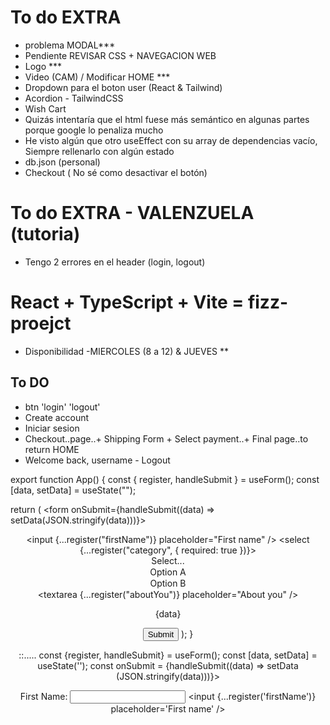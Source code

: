 # To do EXTRA 
- problema MODAL***
- Pendiente REVISAR CSS + NAVEGACION WEB 
- Logo  ***
- Video (CAM) / Modificar HOME ***
- Dropdown para el boton user (React & Tailwind)
-  Acordion - TailwindCSS
- Wish Cart 
- Quizás intentaría que el html fuese más semántico en algunas partes porque google lo penaliza mucho 
- He visto algún que otro useEffect con su array de dependencias vacío, Siempre rellenarlo con algún estado
- db.json (personal)
- Checkout ( No sé como desactivar el botón)

# To do EXTRA - VALENZUELA (tutoria)
- Tengo 2 errores en el header (login, logout)

# React + TypeScript + Vite = fizz-proejct
- Disponibilidad -MIERCOLES (8 a 12) & JUEVES **

## To DO
- btn 'login' 'logout'
- Create account
- Iniciar sesion 
- Checkout..page..+ Shipping Form + Select payment..+ Final page..to return HOME
- Welcome back, username - Logout


export function App() {
  const { register, handleSubmit } = useForm();
  const [data, setData] = useState("");

  return (
    <form onSubmit={handleSubmit((data) => setData(JSON.stringify(data)))}>
      <Header />
      <input {...register("firstName")} placeholder="First name" />
      <select {...register("category", { required: true })}>
        <option value="">Select...</option>
        <option value="A">Option A</option>
        <option value="B">Option B</option>
      </select>
      <textarea {...register("aboutYou")} placeholder="About you" />
      <p>{data}</p>
      <input type="submit" />
    </form>
  );
}

::.....
const {register, handleSubmit} = useForm();
const [data, setData] = useState('');
const onSubmit = {handleSubmit((data) => 
setData (JSON.stringify(data)))}>

<label>First Name:
<input name='firstName' type='text' placeholder=''>
</label>
<input {...register('firstName')} placeholder='First name' />